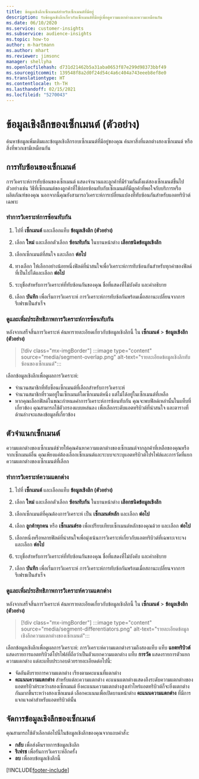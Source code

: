 ```yaml
---
title: ข้อมูลเชิงลึกเซ็กเมนต์สำหรับเซ็กเมนต์ที่มีอยู่
description: รับข้อมูลเชิงลึกเกี่ยวกับเซ็กเมนต์ที่มีอยู่เพื่อดูความแตกต่างและความเหมือนกัน
ms.date: 06/10/2020
ms.service: customer-insights
ms.subservice: audience-insights
ms.topic: how-to
author: m-hartmann
ms.author: mhart
ms.reviewer: jimsonc
manager: shellyha
ms.openlocfilehash: d731d21462b5a31aba0653f87e299d98373bbf49
ms.sourcegitcommit: 139548f8a2d0f24d54c4a6c404a743eeeb8ef8e0
ms.translationtype: HT
ms.contentlocale: th-TH
ms.lasthandoff: 02/15/2021
ms.locfileid: "5270043"
---
```

# <a name="segment-insights-preview"></a>ข้อมูลเชิงลึกของเซ็กเมนต์ (ตัวอย่าง)

ค้นหาข้อมูลเพิ่มเติมและข้อมูลเชิงลึกรอบเซ็กเมนต์ที่มีอยู่ของคุณ ค้นหาสิ่งที่แตกต่างสองเซ็กเมนต์ หรือสิ่งที่พวกเขามีเหมือนกัน

## <a name="segment-overlap"></a>การทับซ้อนของเซ็กเมนต์

การวิเคราะห์การทับซ้อนของเซ็กเมนต์ แสดงจำนวนและลูกค้าที่มีร่วมกันตั้งแต่สองเซ็กเมนต์ขึ้นไป ตัวอย่างเช่น วิธีที่เซ็กเมนต์ของลูกค้าที่ใช้บ่อยซ้อนทับกับเซ็กเมนต์ที่มีลูกค้าที่พอใจกับบริการหรือผลิตภัณฑ์ของคุณ
นอกจากนี้คุณยังสามารถวิเคราะห์การเปลี่ยนแปลงที่ทับซ้อนกันสำหรับแอตทริบิวต์เฉพาะ

### <a name="run-an-overlap-analysis"></a>ทำการวิเคราะห์การซ้อนทับกัน

1. ไปที่ **เซ็กเมนต์** และเลือกแท็บ **ข้อมูลเชิงลึก (ตัวอย่าง)**

1. เลือก **ใหม่** และเลือกตัวเลือก **ซ้อนทับกัน** ในบานหน้าต่าง **เลือกชนิดข้อมูลเชิงลึก**

1. เลือกเซ็กเมนต์ที่สนใจ และเลือก **ต่อไป**

1. ทางเลือก ให้เลือกอย่างน้อยหนึ่งฟิลด์ที่น่าสนใจเพื่อวิเคราะห์การทับซ้อนกันสำหรับทุกค่าของฟิลด์ที่เป็นไปได้และเลือก **ต่อไป**

1. ระบุชื่อสำหรับการวิเคราะห์ที่ทับซ้อนกันของคุณ ชื่อที่แสดงที่ไม่บังคับ และคำอธิบาย

1. เลือก **บันทึก** เพื่อเริ่มการวิเเคราะห์ การวิเคราะห์การทับซ้อกันพร้อมเมื่อสถานะเปลี่ยนจากการรีเฟรชเป็นสำเร็จ

### <a name="view-and-optimize-an-overlap-analysis"></a>ดูและเพิ่มประสิทธิภาพการวิเคราะห์การซ้อนทับกัน

หลังจากเสร็จสิ้นการวิเคราะห์ ค้นหารายละเอียดเกี่ยวกับข้อมูลเชิงลึกนี้ ใน **เซ็กเมนต์** > **ข้อมูลเชิงลึก (ตัวอย่าง)**

> [!div class="mx-imgBorder"]
> :::image type="content" source="media/segment-overlap.png" alt-text="รายละเอียดข้อมูลเชิงลึกทับซ้อนของเซ็กเมนต์":::

เลือกข้อมูลเชิงลึกเพื่อดูผลการวิเคราะห์:

- จำนวนสมาชิกที่ทับซ็อนเซ็กเมนต์ที่เลือกสำหรับการวิเคราะห์
- จำนวนสมาชิกที่รวมอยู่ในเซ็กเมนต์ใดเซ็กเมนต์หนึ่ง แต่ไม่ได้อยู่ในเซ็กเมนต์ที่เหลือ
- หากคุณเลือกฟิลด์ในขณะกำหนดค่าการวิเคราะห์การซ้อนทับกัน คุณจะพบฟิลด์เหล่านั้นในแท็บที่เกี่ยวข้อง คุณสามารถใช้ตัวกรองแบบหล่นลง เพื่อเลือกระดับแอตทริบิวต์ที่น่าสนใจ และตารางที่ด้านล่างจะแสดงข้อมูลที่เกี่ยวข้อง

## <a name="segment-differentiators"></a>ตัวจำแนกเซ็กเมนต์

ความแตกต่างของเซ็กเมนต์ช่วยให้คุณค้นหาความแตกต่างของเซ็กเมนต์จากลูกค้าที่เหลือของคุณหรือจากเซ็กเมนต์อื่น คุณเพียงแค่ต้องเลือกเซ็กเมนต์และระบบจะระบุแอตทริบิวต์โปรไฟล์และการวัดที่แยกความแตกต่างของเซ็กเมนต์ที่เลือก

### <a name="run-a-differentiator-analysis"></a>ทำการวิเคราะห์ความแตกต่าง

1. ไปที่ **เซ็กเมนต์** และเลือกแท็บ **ข้อมูลเชิงลึก (ตัวอย่าง)**

1. เลือก **ใหม่** และเลือกตัวเลือก **ซ้อนทับกัน** ในบานหน้าต่าง **เลือกชนิดข้อมูลเชิงลึก**

1. เลือกเซ็กเมนต์ที่คุณต้องการวิเคราะห์ เป็น **เซ็กเมนต์หลัก** และเลือก **ต่อไป**

1. เลือก **ลูกค้าทุกคน** หรือ **เซ็กเมนต์รอ** เพื่อเปรียบเทียบเซ็กเมนต์หลักของคุณด้วย และเลือก **ต่อไป**

1. เลือกหนึ่งหรือหลายฟิลด์ที่น่าสนใจเพื่อมุ่งเน้นการวิเคราะห์เกี่ยวกับแอตทริบิวต์ที่เฉพาะเจาะจง และเลือก **ต่อไป**

1. ระบุชื่อสำหรับการวิเคราะห์ที่ทับซ้อนกันของคุณ ชื่อที่แสดงที่ไม่บังคับ และคำอธิบาย

1. เลือก **บันทึก** เพื่อเริ่มการวิเเคราะห์ การวิเคราะห์การทับซ้อกันพร้อมเมื่อสถานะเปลี่ยนจากการรีเฟรชเป็นสำเร็จ

### <a name="view-and-optimize-a-differentiators-analysis"></a>ดูและเพิ่มประสิทธิภาพการวิเคราะห์ความแตกต่าง

หลังจากเสร็จสิ้นการวิเคราะห์ ค้นหารายละเอียดเกี่ยวกับข้อมูลเชิงลึกนี้ ใน **เซ็กเมนต์** > **ข้อมูลเชิงลึก (ตัวอย่าง)**

> [!div class="mx-imgBorder"]
> :::image type="content" source="media/segment-differentiators.png" alt-text="รายละเอียดข้อมูลเชิงลึกความแตกต่างของเซ็กเมนต์":::

เลือกข้อมูลเชิงลึกเพื่อดูผลการวิเคราะห์: การวิเคราะห์ความแตกต่างรวมถึงสองแท็บ แท็บ **แอตทริบิวต์** แสดงรายการแอตทริบิวต์โปรไฟล์ที่ถือว่าเป็นตัวแยกความแตกต่าง แท็บ **การวัด** แสดงรายการตัวแยกความแตกต่าง แต่ละแท็บประกอบด้วยรายละเอียดต่อไปนี้:

- จัดอันดับรายการความแตกต่าง เรียงตามคะแนนที่แตกต่าง
- **คะแนนความแตกต่าง** สำหรับแต่ละความแตกต่าง คะแนนแตกต่างแสดงถึงระดับความแตกต่างของแอตทริบิวต์ระหว่างสองเซ็กเมนต์ ยิ่งคะแนนความแตกต่างสูงเท่าไหร่แอตทริบิวต์ก็จะยิ่งแตกต่างกันมากขึ้นระหว่างสองเซ็กเมนต์ เลือกคะแนนเพื่อเปิดบานหน้าต่าง **คะแนนความแตกต่าง** ที่มีการแจกแจงค่าสำหรับแอตทริบิวต์นั้น

## <a name="manage-segment-insights"></a>จัดการข้อมูลเชิงลึกของเซ็กเมนต์

คุณสามารถใช้ตัวเลือกต่อไปนี้ในข้อมูลเชิงลึกของคุณจากแถบคำสั่ง:

- **กลับ** เพื่อส่งคืนรายการข้อมูลเชิงลึก
- **รีเฟรช** เพื่อรันการวิเคราะห์อีกครั้ง
- **ลบ** เพื่อลบข้อมูลเชิงลึกนี้


[!INCLUDE[footer-include](../includes/footer-banner.md)]